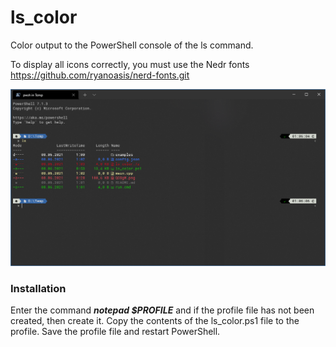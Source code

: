 # ls_color
Color output to the PowerShell console of the ls command.


To display all icons correctly, you must use the Nedr fonts https://github.com/ryanoasis/nerd-fonts.git

![Example](example.png)

### Installation

Enter the command ***notepad $PROFILE*** and if the profile file has not been created, then create it. Copy the contents of the ls_color.ps1 file to the profile. Save the profile file and restart PowerShell.
